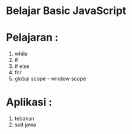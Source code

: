# Belajar Basic JavaScript

# Pelajaran :
1. while
2. if
3. if else
4. for
5. global scope - window scope

# Aplikasi :
1. tebakan
2. suit jawa
